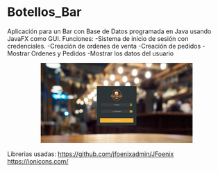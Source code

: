 # Botellos_Bar
Aplicación para un Bar con Base de Datos programada en Java usando JavaFX como GUI.
Funciones:
  -Sistema de inicio de sesión con credenciales.
  -Creación de ordenes de venta
  -Creación de pedidos
  -Mostrar Ordenes y Pedidos
  -Mostrar los datos del usuario

<p align="center">
<img src="https://raw.githubusercontent.com/d-saenz/Botellos_Bar/master/Vista/Inicio.JPG" width="350"/>
</p>

Librerias usadas:
https://github.com/jfoenixadmin/JFoenix
https://ionicons.com/
